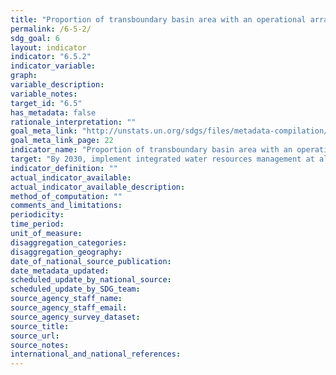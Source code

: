 ```yaml
---
title: "Proportion of transboundary basin area with an operational arrangement for water cooperation"
permalink: /6-5-2/
sdg_goal: 6
layout: indicator
indicator: "6.5.2"
indicator_variable: 
graph: 
variable_description: 
variable_notes: 
target_id: "6.5"
has_metadata: false
rationale_interpretation: ""
goal_meta_link: "http://unstats.un.org/sdgs/files/metadata-compilation/Metadata-Goal-6.pdf"
goal_meta_link_page: 22
indicator_name: "Proportion of transboundary basin area with an operational arrangement for water cooperation"
target: "By 2030, implement integrated water resources management at all levels, including through transboundary cooperation as appropriate."
indicator_definition: ""
actual_indicator_available: 
actual_indicator_available_description: 
method_of_computation: ""
comments_and_limitations: 
periodicity: 
time_period: 
unit_of_measure: 
disaggregation_categories: 
disaggregation_geography: 
date_of_national_source_publication: 
date_metadata_updated: 
scheduled_update_by_national_source: 
scheduled_update_by_SDG_team: 
source_agency_staff_name: 
source_agency_staff_email: 
source_agency_survey_dataset: 
source_title: 
source_url: 
source_notes: 
international_and_national_references: 
---
```


